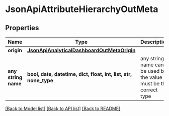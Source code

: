# JsonApiAttributeHierarchyOutMeta


## Properties
Name | Type | Description | Notes
------------ | ------------- | ------------- | -------------
**origin** | [**JsonApiAnalyticalDashboardOutMetaOrigin**](JsonApiAnalyticalDashboardOutMetaOrigin.md) |  | [optional] 
**any string name** | **bool, date, datetime, dict, float, int, list, str, none_type** | any string name can be used but the value must be the correct type | [optional]

[[Back to Model list]](../README.md#documentation-for-models) [[Back to API list]](../README.md#documentation-for-api-endpoints) [[Back to README]](../README.md)


